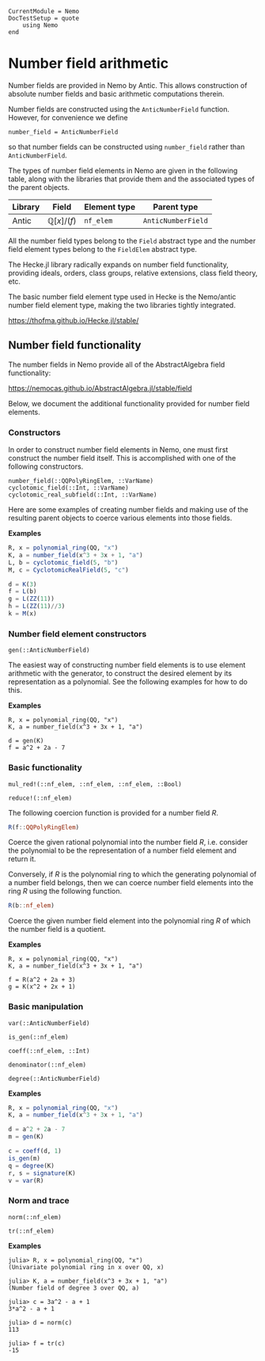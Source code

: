 ```@meta
CurrentModule = Nemo
DocTestSetup = quote
    using Nemo
end
```

# Number field arithmetic

Number fields are provided in Nemo by Antic. This allows construction of
absolute number fields and basic arithmetic computations therein.

Number fields are constructed using the `AnticNumberField` function. However,
for convenience we define

```
number_field = AnticNumberField
```

so that number fields can be constructed using `number_field` rather than
`AnticNumberField`. 

The types of number field elements in Nemo are given in the following table,
along with the libraries that provide them and the associated types of the
parent objects.

 Library | Field                          | Element type  | Parent type
---------|--------------------------------|---------------|---------------------
Antic    | $\mathbb{Q}[x]/(f)$            | `nf_elem`     | `AnticNumberField`

All the number field types belong to the `Field` abstract type and the number
field element types belong to the `FieldElem` abstract type.

The Hecke.jl library radically expands on number field functionality, providing
ideals, orders, class groups, relative extensions, class field theory, etc.

The basic number field element type used in Hecke is the Nemo/antic number field
element type, making the two libraries tightly integrated.

<https://thofma.github.io/Hecke.jl/stable/>

## Number field functionality

The number fields in Nemo provide all of the AbstractAlgebra field functionality:

<https://nemocas.github.io/AbstractAlgebra.jl/stable/field>

Below, we document the additional functionality provided for number field elements.

### Constructors

In order to construct number field elements in Nemo, one must first construct
the number field itself. This is accomplished with one of the following
constructors.

```@docs
number_field(::QQPolyRingElem, ::VarName)
cyclotomic_field(::Int, ::VarName)
cyclotomic_real_subfield(::Int, ::VarName)
```

Here are some examples of creating number fields and making use of the
resulting parent objects to coerce various elements into those fields.

**Examples**

```julia
R, x = polynomial_ring(QQ, "x")
K, a = number_field(x^3 + 3x + 1, "a")
L, b = cyclotomic_field(5, "b")
M, c = CyclotomicRealField(5, "c")

d = K(3)
f = L(b)
g = L(ZZ(11))
h = L(ZZ(11)//3)
k = M(x)
```

### Number field element constructors

```@docs
gen(::AnticNumberField)
```

The easiest way of constructing number field elements is to use element
arithmetic with the generator, to construct the desired element by its
representation as a polynomial. See the following examples for how to do this.

**Examples**

```
R, x = polynomial_ring(QQ, "x")
K, a = number_field(x^3 + 3x + 1, "a")

d = gen(K)
f = a^2 + 2a - 7
```

### Basic functionality

```@docs
mul_red!(::nf_elem, ::nf_elem, ::nf_elem, ::Bool)
```

```@docs
reduce!(::nf_elem)
```

The following coercion function is provided for a number field $R$.

```julia
R(f::QQPolyRingElem)
```

Coerce the given rational polynomial into the number field $R$, i.e. consider the
polynomial to be the representation of a number field element and return it.

Conversely, if $R$ is the polynomial ring to which the generating polynomial of a number
field belongs, then we can coerce number field elements into the ring $R$ using
the following function.

```julia
R(b::nf_elem)
```

Coerce the given number field element into the polynomial ring $R$ of which the
number field is a quotient.

**Examples**

```
R, x = polynomial_ring(QQ, "x")
K, a = number_field(x^3 + 3x + 1, "a")

f = R(a^2 + 2a + 3)
g = K(x^2 + 2x + 1)
```

### Basic manipulation

```@docs
var(::AnticNumberField)
```

```@docs
is_gen(::nf_elem)
```

```@docs
coeff(::nf_elem, ::Int)
```

```@docs
denominator(::nf_elem)
```

```@docs
degree(::AnticNumberField)
```

**Examples**

```julia
R, x = polynomial_ring(QQ, "x")
K, a = number_field(x^3 + 3x + 1, "a")

d = a^2 + 2a - 7
m = gen(K)

c = coeff(d, 1)
is_gen(m)
q = degree(K)
r, s = signature(K)
v = var(R)
```

### Norm and trace

```@docs
norm(::nf_elem)
```

```@docs
tr(::nf_elem)
```

**Examples**

```jldoctest
julia> R, x = polynomial_ring(QQ, "x")
(Univariate polynomial ring in x over QQ, x)

julia> K, a = number_field(x^3 + 3x + 1, "a")
(Number field of degree 3 over QQ, a)

julia> c = 3a^2 - a + 1
3*a^2 - a + 1

julia> d = norm(c)
113

julia> f = tr(c)
-15
```
